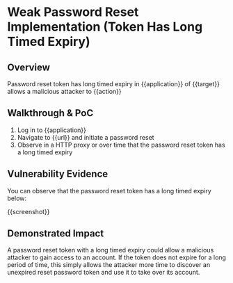 # Weak Password Reset Implementation (Token Has Long Timed Expiry)
## Overview
<!--
Provide a 1-2 sentence description - see http://cveproject.github.io/docs/content/key-details-phrasing.pdf for tips

This format is a good guide:
[VULNTYPE] in [COMPONENT] in [APPLICATION] allows [ATTACKER] to [IMPACT] via [VECTOR]


-->
Password reset token has long timed expiry in {{application}} of {{target}} allows a malicious attacker to {{action}}

## Walkthrough & PoC
<!--
Provide a step-by-step walkthrough on how to access the vulnerable injection point, and how to exploit the vulnerability.
Adding a dot-pointed walkthrough with relevant screenshots will speed triage time and result in faster rewards!

Example:

1. Login to in-scope asset at <www.inscope.com/login>
1. Browse to account page
1. Modify ID token to add single quote
1. View error which states 'SQL Syntax Error'
1. Replace ID value with `1' waitfor delay '00:00:10'; `
-->

1. Log in to {{application}}
1. Navigate to {{url}} and initiate a password reset
1. Observe in a HTTP proxy or over time that the password reset token has a long timed expiry


## Vulnerability Evidence
<!--
Your submission MUST include evidence of the vulnerability and not be theoretical in nature.

For a reset password token with a long timed expiry, please post a screenshot that shows that the token does not expire after a long time. Please specify the specific amount of time is required before the token expires. If the token never expires, please specify this below.
-->

You can observe that the password reset token has a long timed expiry below:

{{screenshot}}
## Demonstrated Impact
<!--
Envision how the long timed expiry of the password reset token could be used by a malicious attacker (such as the brute forcing of valid tokens). If a malicious action is possible, provide a full proof-of-concept here.
-->

A password reset token with a long timed expiry could allow a malicious attacker to gain access to an account. If the token does not expire for a long period of time, this simply allows the attacker more time to discover an unexpired reset password token and use it to take over its account.
